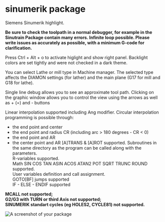 # sinumerik package

Siemens Sinumerik highlight.

**Be sure to check the toolpath in a normal debugger, for example in the Sinutrain
Package contain many errors. Infinite loop possible.
Please write issues as accurately as possible, with a minimum G-code for clarification.**

Press Ctrl + Alt + o to activate higlight and show right panel.
Backlight colors are set tightly and were not checked in a dark theme.

You can select Lathe or mill type in Machine manager. 
The selected type affects the DIAMON settings (for lather) and the main plane (G17 for mill and G18 for lathe).

Single line debug allows you to see an approximate tool path.
Clicking on the graphic window allows you to control the view using the arrows as well as + (=) and - buttons

Linear interpolation supported including Ang modifier.
Circular interpolation programming is possible through:
  - the end point and center
  - the end point and radius CR (including arc > 180 degrees - CR < 0)
  - the end point and AR
  - the center point and AR
[A]TRANS & [A]ROT supported.
Subroutines in the same directory as the program can be called along with the parameters. <br>
R-variables supported.<br>
Math SIN COS TAN ASIN ACOS ATAN2 POT SQRT TRUNC ROUND supported.<br>
User variables definition and call assignment.<br>
GOTO[BF] jumps supported<br>
IF - ELSE - ENDIF  supported<br>

**MCALL not supported;<br>
G2/G3 with TURN or third Axis not supported;<br> 
SINUMERIK standart cycles (eg HOLES2, CYCLE81) not supported.**



![A screenshot of your package](https://f.cloud.github.com/assets/69169/2290250/c35d867a-a017-11e3-86be-cd7c5bf3ff9b.gif)
